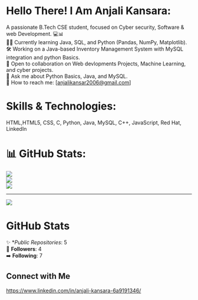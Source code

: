 # Hello There! I Am Anjali Kansara:
A passionate B.Tech CSE student, focused on Cyber security, Software & web Development. 💻📊<br/>
🧑‍💻 Currently learning Java, SQL, and Python (Pandas, NumPy, Matplotlib).<br/>
🛠️ Working on a Java-based Inventory Management System with MySQL integration and python Basics.<br/>
🤝 Open to collaboration on Web devlopments Projects, Machine Learning, and cyber projects.<br/>
💬 Ask me about Python Basics, Java, and MySQL.<br/>
📧 How to reach me: [anjalikansar2006@gmail.com]

# Skills & Technologies:
HTML,HTML5, CSS, C, Python, Java, MySQL, C++, JavaScript, Red Hat, LinkedIn

# 📊 GitHub Stats:
![](https://github-readme-stats.vercel.app/api?username=Anjali&theme=dark&hide_border=false&include_all_commits=true&count_private=false)<br/>
![](https://github-readme-streak-stats.herokuapp.com/?user=Anjali&theme=dark&hide_border=false)<br/>
![](https://github-readme-stats.vercel.app/api/top-langs/?username=Anjali&theme=dark&hide_border=false&include_all_commits=true&count_private=false&layout=compact)

---
[![](https://visitcount.itsvg.in/api?id=Anjali&icon=0&color=11)](https://visitcount.itsvg.in)

<!-- Proudly created with GPRM ( https://gprm.itsvg.in ) -->
# GitHub Stats

✨ **Public Repositories*: 5  
👥 **Followers**: 4  
➡️ **Following**: 7

## Connect with Me

https://www.linkedin.com/in/anjali-kansara-6a9191346/
